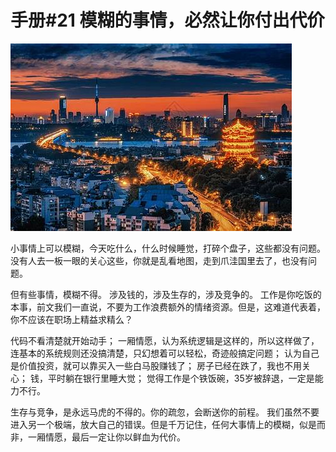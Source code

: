 # 手册#21 模糊的事情，必然让你付出代价

 ![](img/f9217c27-6003-44aa-ac86-1c3fa809fb10.jpg)
 
小事情上可以模糊，今天吃什么，什么时候睡觉，打碎个盘子，这些都没有问题。
没有人去一板一眼的关心这些，你就是乱看地图，走到爪洼国里去了，也没有问题。

但有些事情，模糊不得。
涉及钱的，涉及生存的，涉及竞争的。
工作是你吃饭的本事，前文我们一直说，不要为工作浪费额外的情绪资源。但是，这难道代表着，你不应该在职场上精益求精么？

代码不看清楚就开始动手；
一厢情愿，认为系统逻辑是这样的，所以这样做了，连基本的系统规则还没搞清楚，只幻想着可以轻松，奇迹般搞定问题；
认为自己是价值投资，就可以靠买入一些白马股赚钱了；
房子已经在跌了，我也不用关心；
钱，平时躺在银行里睡大觉；
觉得工作是个铁饭碗，35岁被辞退，一定是能力不行。

生存与竞争，是永远马虎的不得的。你的疏忽，会断送你的前程。
我们虽然不要进入另一个极端，放大自己的错误。但是千万记住，任何大事情上的模糊，似是而非，一厢情愿，最后一定让你以鲜血为代价。
